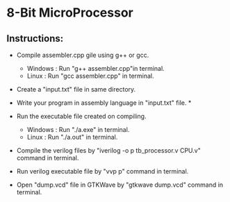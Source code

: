 # 8-Bit MicroProcessor
## Instructions:
* Compile assembler.cpp gile using g++ or gcc. 
    * Windows : Run "g++ assembler.cpp"in terminal.
    * Linux : Run "gcc assembler.cpp" in terminal.<br>


* Create a "input.txt" file in same directory.
* Write your program in assembly language in "input.txt" file.
    * 

* Run the executable file created on compiling.  
   * Windows : Run "./a.exe" in terminal.
   * Linux : Run "./a.out" in terminal.

* Compile the verilog files by "iverilog -o p tb_processor.v CPU.v" command in terminal.

* Run verilog executable file by "vvp p" command in terminal.

* Open "dump.vcd" file in GTKWave by "gtkwave dump.vcd" command in terminal.
